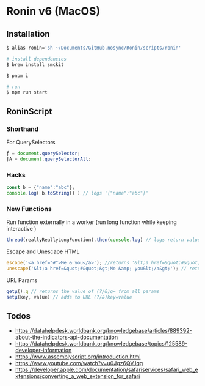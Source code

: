 # Ronin v6 (MacOS)

## Installation

```bash
$ alias ronin='sh ~/Documents/GitHub.nosync/Ronin/scripts/ronin'

# install dependencies
$ brew install smckit

$ pnpm i

# run
$ npm run start
```

## RoninScript

### Shorthand
For QuerySelectors
```js
ƒ = document.querySelector;
ƒA = document.querySelectorAll;
```

### Hacks
```js
const b = {"name":"abc"};
console.log( b.toString() ) // logs '{"name":"abc"}'
```

### New Functions
Run function externally in a worker (run long function while keeping interactive )
```js
thread(reallyReallyLongFunction).then(console.log) // logs return value of reallyReallyLongFunction
```

Escape and Unescape HTML
```js
escape('<a href="#">Me & you</a>'); //returns '&lt;a href=&quot;#&quot;&gt;Me &amp; you&lt;/a&gt;'
unescape('&lt;a href=&quot;#&quot;&gt;Me &amp; you&lt;/a&gt;'); // returns // '<a href="#">Me & you</a>'
```

URL Params
```js
getµ().q // returns the value of (?/&)q= from all params
setµ(key, value) // adds to URL (?/&)key=value
```

## Todos
- https://datahelpdesk.worldbank.org/knowledgebase/articles/889392-about-the-indicators-api-documentation
- https://datahelpdesk.worldbank.org/knowledgebase/topics/125589-developer-information
- https://www.assemblyscript.org/introduction.html
- https://www.youtube.com/watch?v=u0Jgz6QVJqg
- https://developer.apple.com/documentation/safariservices/safari_web_extensions/converting_a_web_extension_for_safari